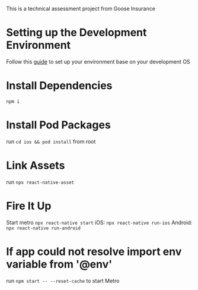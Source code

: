 This is a technical assessment project from Goose Insurance

# Setting up the Development Environment
Follow this [guide](https://reactnative.dev/docs/environment-setup) to set up your environment base on your development OS

# Install Dependencies
`npm i`

# Install Pod Packages
run `cd ios && pod install` from root

# Link Assets
run `npx react-native-asset`

# Fire It Up
Start metro `npx react-native start`
iOS: `npx react-native run-ios`
Android: `npx react-native run-android`

# If app could not resolve import env variable from '@env'
run `npm start -- --reset-cache` to start Metro


